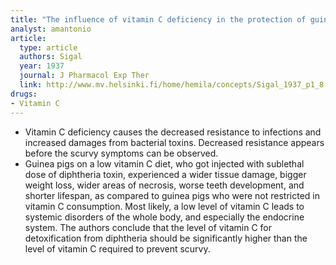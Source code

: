 ```yaml
---
title: "The influence of vitamin C deficiency in the protection of guinea pigs to diphtheria toxin glucose tolerance"
analyst: amantonio
article:
  type: article
  authors: Sigal
  year: 1937
  journal: J Pharmacol Exp Ther
  link: http://www.mv.helsinki.fi/home/hemila/concepts/Sigal_1937_p1_8.pdf
drugs:
- Vitamin C
---
```


- Vitamin C deficiency causes the decreased resistance to infections and increased damages from bacterial toxins. Decreased resistance appears before the scurvy symptoms can be observed.
- Guinea pigs on a low vitamin C diet, who got injected with sublethal dose of diphtheria toxin, experienced a wider tissue damage, bigger weight loss, wider areas of necrosis, worse teeth development, and shorter lifespan, as compared to guinea pigs who were not restricted in vitamin C consumption.
Most likely, a low level of vitamin C leads to systemic disorders of the whole body, and especially the endocrine system.
The authors conclude that the level of vitamin C for detoxification from diphtheria should be significantly higher than the level of vitamin C required to prevent scurvy.

